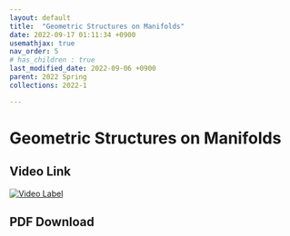 ```yaml
---
layout: default
title:  "Geometric Structures on Manifolds"
date: 2022-09-17 01:11:34 +0900
usemathjax: true
nav_order: 5
# has_children : true
last_modified_date: 2022-09-06 +0900
parent: 2022 Spring
collections: 2022-1

---
```

# Geometric Structures on Manifolds


## Video Link

[![Video Label](https://img.youtube.com/vi/pvhoERz6Xu0/hqdefault.jpg)](https://youtu.be/pvhoERz6Xu0)

## PDF Download

<object data="../2022_1_download/Geometric_Structures_on_Manifolds.pdf" width="750" height="1075" type='application/pdf'></object>